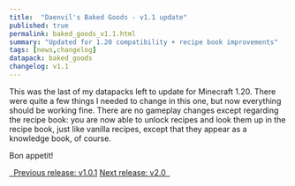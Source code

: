 ```yaml
---
title:  "Daenvil's Baked Goods - v1.1 update"
published: true
permalink: baked_goods_v1.1.html
summary: "Updated for 1.20 compatibility + recipe book improvements"
tags: [news,changelog]
datapack: baked_goods
changelog: v1.1
---
```


This was the last of my datapacks left to update for Minecraft 1.20. There were quite a few things I needed to change in this one, but now everything should be working fine. There are no gameplay changes except regarding the recipe book: you are now able to unlock recipes and look them up in the recipe book, just like vanilla recipes, except that they appear as a knowledge book, of course.

Bon appetit!

<div class="btn-group">
    <a href="baked_goods_v1.0.1.html" role="button" class="btn btn-primary"><i class="fa fa-caret-left"></i>&nbsp; Previous release: v1.0.1</a>
    <a href="baked_goods_v2.0.html" role="button" class="btn btn-primary">Next release: v2.0 &nbsp;<i class="fa fa-caret-right"></i></a>
</div>